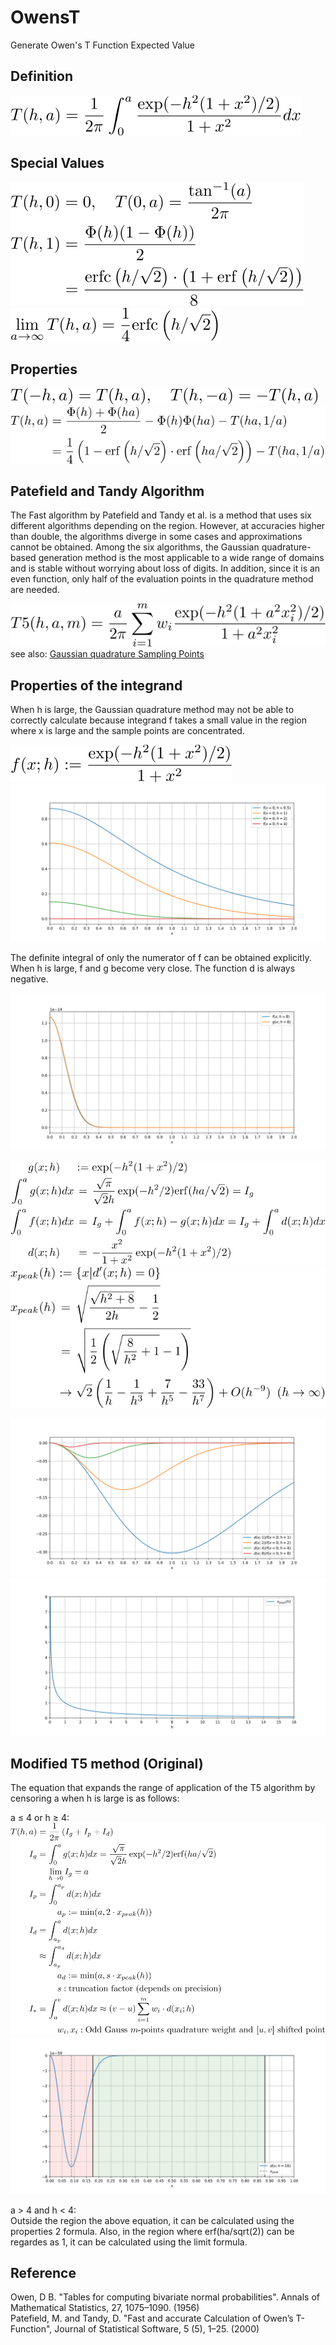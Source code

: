 # OwensT

Generate Owen's T Function Expected Value

## Definition

![define](https://github.com/tk-yoshimura/OwensT/blob/main/figures/define.svg)  

## Special Values

![special values](https://github.com/tk-yoshimura/OwensT/blob/main/figures/svalue.svg)  
![limit](https://github.com/tk-yoshimura/OwensT/blob/main/figures/svalue_limit.svg)  

## Properties

![symmetry](https://github.com/tk-yoshimura/OwensT/blob/main/figures/symmetry.svg)  
![large_a](https://github.com/tk-yoshimura/OwensT/blob/main/figures/large_a.svg)  

## Patefield and Tandy Algorithm

The Fast algorithm by Patefield and Tandy et al. is a method that uses six different algorithms depending on the region.
However, at accuracies higher than double, the algorithms diverge in some cases and approximations cannot be obtained.
Among the six algorithms, the Gaussian quadrature-based generation method is the most applicable to a wide range of domains and is stable without worrying about loss of digits.
In addition, since it is an even function, only half of the evaluation points in the quadrature method are needed.

![t5algo](https://github.com/tk-yoshimura/OwensT/blob/main/figures/t5algo.svg)  
see also: [Gaussian quadrature Sampling Points](https://github.com/tk-yoshimura/LegendrePolynomialRoot)  

## Properties of the integrand

When h is large, the Gaussian quadrature method may not be able to correctly calculate because integrand f takes a small value in the region where x is large and the sample points are concentrated.

![integrand](https://github.com/tk-yoshimura/OwensT/blob/main/figures/integrand.svg)  
![integrand_plot](https://github.com/tk-yoshimura/OwensT/blob/main/figures/integrand_plot.svg)  

The definite integral of only the numerator of f can be obtained explicitly. When h is large, f and g become very close. 
The function d is always negative.

![delta df](https://github.com/tk-yoshimura/OwensT/blob/main/figures/delta_df.svg)  

![delta](https://github.com/tk-yoshimura/OwensT/blob/main/figures/delta.svg)  
![delta peak](https://github.com/tk-yoshimura/OwensT/blob/main/figures/delta_peak.svg)  

![delta plot](https://github.com/tk-yoshimura/OwensT/blob/main/figures/delta_plot.svg)  
![peak plot](https://github.com/tk-yoshimura/OwensT/blob/main/figures/peak_plot.svg)  

## Modified T5 method (Original)

The equation that expands the range of application of the T5 algorithm by censoring a when h is large is as follows:

a &leq; 4 or h &geq; 4:  
![t5modalgo](https://github.com/tk-yoshimura/OwensT/blob/main/figures/t5modalgo.svg)  
![t5modalgo_plot](https://github.com/tk-yoshimura/OwensT/blob/main/figures/t5modalgo_plot.svg)  

a &gt; 4 and h &lt; 4:  
Outside the region the above equation, it can be calculated using the properties 2 formula.
Also, in the region where erf(ha/sqrt(2)) can be regardes as 1, it can be calculated using the limit formula.

## Reference

Owen, D B. "Tables for computing bivariate normal probabilities". Annals of Mathematical Statistics, 27, 1075–1090. (1956)  
Patefield, M. and Tandy, D. "Fast and accurate Calculation of Owen’s T-Function", Journal of Statistical Software, 5 (5), 1–25. (2000) 